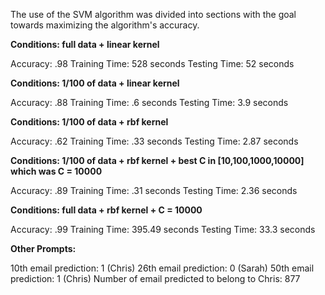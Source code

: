 The use of the SVM algorithm was divided into sections with the goal towards maximizing the algorithm's accuracy.

**Conditions: full data + linear kernel**

Accuracy: .98
Training Time: 528 seconds
Testing Time: 52 seconds

**Conditions: 1/100 of data + linear kernel** 

Accuracy: .88
Training Time: .6 seconds
Testing Time: 3.9 seconds

**Conditions: 1/100 of data + rbf kernel**

Accuracy: .62
Training Time: .33 seconds
Testing Time: 2.87 seconds

**Conditions: 1/100 of data + rbf kernel + best C in [10,100,1000,10000] which was C = 10000**

Accuracy: .89
Training Time: .31 seconds
Testing Time: 2.36 seconds

**Conditions: full data + rbf kernel + C = 10000**

Accuracy: .99
Training Time: 395.49 seconds
Testing Time: 33.3 seconds

**Other Prompts:**

10th email prediction: 1 (Chris)
26th email prediction: 0 (Sarah)
50th email prediction: 1 (Chris)
Number of email predicted to belong to Chris: 877
